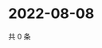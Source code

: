 # 2022-08-08

共 0 条

<!-- BEGIN WEIBO -->
<!-- 最后更新时间 Mon Aug 08 2022 06:15:38 GMT+0800 (China Standard Time) -->

<!-- END WEIBO -->
